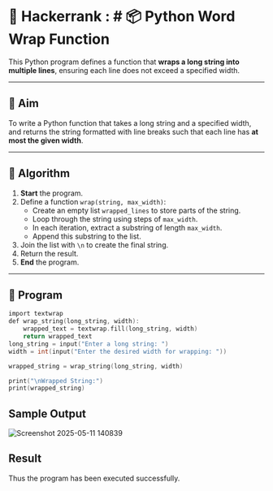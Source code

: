 # 🔄 Hackerrank : # 📦 Python Word Wrap Function

This Python program defines a function that **wraps a long string into multiple lines**, ensuring each line does not exceed a specified width.

---

## 🎯 Aim

To write a Python function that takes a long string and a specified width, and returns the string formatted with line breaks such that each line has **at most the given width**.

---

## 🧠 Algorithm

1. **Start** the program.
2. Define a function `wrap(string, max_width)`:
   - Create an empty list `wrapped_lines` to store parts of the string.
   - Loop through the string using steps of `max_width`.
   - In each iteration, extract a substring of length `max_width`.
   - Append this substring to the list.
3. Join the list with `\n` to create the final string.
4. Return the result.
5. **End** the program.

---


## 🧪 Program
~~~c
import textwrap
def wrap_string(long_string, width):
    wrapped_text = textwrap.fill(long_string, width)
    return wrapped_text
long_string = input("Enter a long string: ")
width = int(input("Enter the desired width for wrapping: "))

wrapped_string = wrap_string(long_string, width)

print("\nWrapped String:")
print(wrapped_string)
~~~

## Sample Output
![Screenshot 2025-05-11 140839](https://github.com/user-attachments/assets/de47b27c-df7e-4e2d-928c-b35169b3e311)

## Result
Thus the program has been executed successfully.

